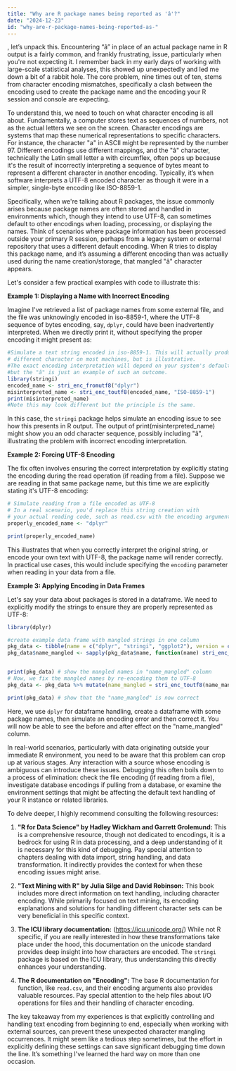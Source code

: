 ```yaml
---
title: "Why are R package names being reported as 'â'?"
date: "2024-12-23"
id: "why-are-r-package-names-being-reported-as-"
---
```


, let’s unpack this. Encountering “â” in place of an actual package name in R output is a fairly common, and frankly frustrating, issue, particularly when you're not expecting it. I remember back in my early days of working with large-scale statistical analyses, this showed up unexpectedly and led me down a bit of a rabbit hole. The core problem, nine times out of ten, stems from character encoding mismatches, specifically a clash between the encoding used to create the package name and the encoding your R session and console are expecting.

To understand this, we need to touch on what character encoding is all about. Fundamentally, a computer stores text as sequences of numbers, not as the actual letters we see on the screen. Character encodings are systems that map these numerical representations to specific characters. For instance, the character "a" in ASCII might be represented by the number 97. Different encodings use different mappings, and the "â" character, technically the Latin small letter a with circumflex, often pops up because it's the result of incorrectly interpreting a sequence of bytes meant to represent a different character in another encoding. Typically, it’s when software interprets a UTF-8 encoded character as though it were in a simpler, single-byte encoding like ISO-8859-1.

Specifically, when we're talking about R packages, the issue commonly arises because package names are often stored and handled in environments which, though they intend to use UTF-8, can sometimes default to other encodings when loading, processing, or displaying the names. Think of scenarios where package information has been processed outside your primary R session, perhaps from a legacy system or external repository that uses a different default encoding. When R tries to display this package name, and it’s assuming a different encoding than was actually used during the name creation/storage, that mangled "â" character appears.

Let's consider a few practical examples with code to illustrate this:

**Example 1: Displaying a Name with Incorrect Encoding**

Imagine I've retrieved a list of package names from some external file, and the file was unknowingly encoded in iso-8859-1, where the UTF-8 sequence of bytes encoding, say, `dplyr`, could have been inadvertently interpreted. When we directly print it, without specifying the proper encoding it might present as:

```r
#Simulate a text string encoded in iso-8859-1. This will actually produce a
# different character on most machines, but is illustrative.
#The exact encoding interpretation will depend on your system's default,
#but the "â" is just an example of such an outcome.
library(stringi)
encoded_name <- stri_enc_fromutf8("dplyr")
misinterpreted_name <- stri_enc_toutf8(encoded_name, "ISO-8859-1")
print(misinterpreted_name)
#Note this may look different but the principle is the same.
```

In this case, the `stringi` package helps simulate an encoding issue to see how this presents in R output. The output of print(misinterpreted\_name) might show you an odd character sequence, possibly including "â", illustrating the problem with incorrect encoding interpretation.

**Example 2: Forcing UTF-8 Encoding**

The fix often involves ensuring the correct interpretation by explicitly stating the encoding during the read operation (if reading from a file). Suppose we are reading in that same package name, but this time we are explicitly stating it's UTF-8 encoding:

```r
# Simulate reading from a file encoded as UTF-8
# In a real scenario, you'd replace this string creation with
# your actual reading code, such as read.csv with the encoding argument.
properly_encoded_name <- "dplyr"

print(properly_encoded_name)
```

This illustrates that when you correctly interpret the original string, or encode your own text with UTF-8, the package name will render correctly. In practical use cases, this would include specifying the `encoding` parameter when reading in your data from a file.

**Example 3: Applying Encoding in Data Frames**

Let's say your data about packages is stored in a dataframe. We need to explicitly modify the strings to ensure they are properly represented as UTF-8:

```r
library(dplyr)

#create example data frame with mangled strings in one column
pkg_data <- tibble(name = c("dplyr", "stringi", "ggplot2"), version = c("1.1.2", "1.7.12","3.4.4"))
pkg_data$name_mangled <- sapply(pkg_data$name, function(name) stri_enc_toutf8(stri_enc_fromutf8(name), "ISO-8859-1") ) # simulating an incorrect encoding on the package names


print(pkg_data) # show the mangled names in "name_mangled" column
# Now, we fix the mangled names by re-encoding them to UTF-8
pkg_data <- pkg_data %>% mutate(name_mangled = stri_enc_toutf8(name_mangled))

print(pkg_data) # show that the "name_mangled" is now correct

```

Here, we use `dplyr` for dataframe handling, create a dataframe with some package names, then simulate an encoding error and then correct it. You will now be able to see the before and after effect on the "name\_mangled" column.

In real-world scenarios, particularly with data originating outside your immediate R environment, you need to be aware that this problem can crop up at various stages. Any interaction with a source whose encoding is ambiguous can introduce these issues. Debugging this often boils down to a process of elimination: check the file encoding (if reading from a file), investigate database encodings if pulling from a database, or examine the environment settings that might be affecting the default text handling of your R instance or related libraries.

To delve deeper, I highly recommend consulting the following resources:

1.  **"R for Data Science" by Hadley Wickham and Garrett Grolemund:** This is a comprehensive resource, though not dedicated to encodings, it is a bedrock for using R in data processing, and a deep understanding of it is necessary for this kind of debugging. Pay special attention to chapters dealing with data import, string handling, and data transformation. It indirectly provides the context for when these encoding issues might arise.

2.  **"Text Mining with R" by Julia Silge and David Robinson:** This book includes more direct information on text handling, including character encoding. While primarily focused on text mining, its encoding explanations and solutions for handling different character sets can be very beneficial in this specific context.

3.  **The ICU library documentation:** (https://icu.unicode.org/) While not R specific, if you are really interested in how these transformations take place under the hood, this documentation on the unicode standard provides deep insight into how characters are encoded. The `stringi` package is based on the ICU library, thus understanding this directly enhances your understanding.

4.  **The R documentation on "Encoding":** The base R documentation for function, like `read.csv`, and their encoding arguments also provides valuable resources. Pay special attention to the help files about I/O operations for files and their handling of character encoding.

The key takeaway from my experiences is that explicitly controlling and handling text encoding from beginning to end, especially when working with external sources, can prevent these unexpected character mangling occurrences. It might seem like a tedious step sometimes, but the effort in explicitly defining these settings can save significant debugging time down the line. It’s something I've learned the hard way on more than one occasion.
